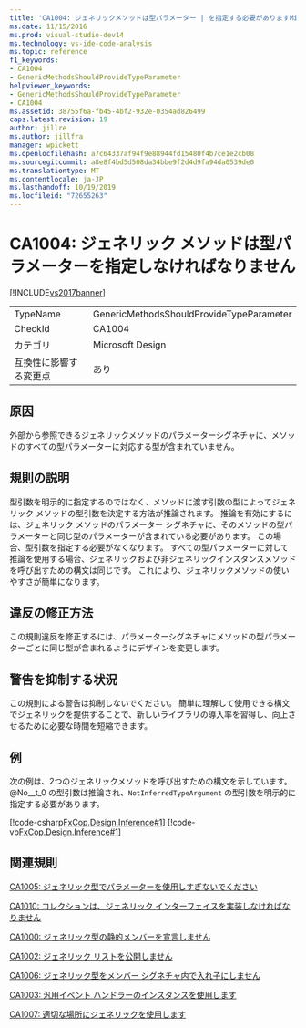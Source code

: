 ```yaml
---
title: 'CA1004: ジェネリックメソッドは型パラメーター | を指定する必要がありますMicrosoft Docs'
ms.date: 11/15/2016
ms.prod: visual-studio-dev14
ms.technology: vs-ide-code-analysis
ms.topic: reference
f1_keywords:
- CA1004
- GenericMethodsShouldProvideTypeParameter
helpviewer_keywords:
- GenericMethodsShouldProvideTypeParameter
- CA1004
ms.assetid: 38755f6a-fb45-4bf2-932e-0354ad826499
caps.latest.revision: 19
author: jillre
ms.author: jillfra
manager: wpickett
ms.openlocfilehash: a7c64337af94f9e88944fd15480f4b7ce1e2cb08
ms.sourcegitcommit: a8e8f4bd5d508da34bbe9f2d4d9fa94da0539de0
ms.translationtype: MT
ms.contentlocale: ja-JP
ms.lasthandoff: 10/19/2019
ms.locfileid: "72655263"
---
```

# <a name="ca1004-generic-methods-should-provide-type-parameter"></a>CA1004: ジェネリック メソッドは型パラメーターを指定しなければなりません
[!INCLUDE[vs2017banner](../includes/vs2017banner.md)]

|||
|-|-|
|TypeName|GenericMethodsShouldProvideTypeParameter|
|CheckId|CA1004|
|カテゴリ|Microsoft Design|
|互換性に影響する変更点|あり|

## <a name="cause"></a>原因
 外部から参照できるジェネリックメソッドのパラメーターシグネチャに、メソッドのすべての型パラメーターに対応する型が含まれていません。

## <a name="rule-description"></a>規則の説明
 型引数を明示的に指定するのではなく、メソッドに渡す引数の型によってジェネリック メソッドの型引数を決定する方法が推論されます。 推論を有効にするには、ジェネリック メソッドのパラメーター シグネチャに、そのメソッドの型パラメーターと同じ型のパラメーターが含まれている必要があります。 この場合、型引数を指定する必要がなくなります。 すべての型パラメーターに対して推論を使用する場合、ジェネリックおよび非ジェネリックインスタンスメソッドを呼び出すための構文は同じです。 これにより、ジェネリックメソッドの使いやすさが簡単になります。

## <a name="how-to-fix-violations"></a>違反の修正方法
 この規則違反を修正するには、パラメーターシグネチャにメソッドの型パラメーターごとに同じ型が含まれるようにデザインを変更します。

## <a name="when-to-suppress-warnings"></a>警告を抑制する状況
 この規則による警告は抑制しないでください。 簡単に理解して使用できる構文でジェネリックを提供することで、新しいライブラリの導入率を習得し、向上させるために必要な時間を短縮できます。

## <a name="example"></a>例
 次の例は、2つのジェネリックメソッドを呼び出すための構文を示しています。 @No__t_0 の型引数は推論され、`NotInferredTypeArgument` の型引数を明示的に指定する必要があります。

 [!code-csharp[FxCop.Design.Inference#1](../snippets/csharp/VS_Snippets_CodeAnalysis/FxCop.Design.Inference/cs/FxCop.Design.Inference.cs#1)]
 [!code-vb[FxCop.Design.Inference#1](../snippets/visualbasic/VS_Snippets_CodeAnalysis/FxCop.Design.Inference/vb/FxCop.Design.Inference.vb#1)]

## <a name="related-rules"></a>関連規則
 [CA1005: ジェネリック型でパラメーターを使用しすぎないでください](../code-quality/ca1005-avoid-excessive-parameters-on-generic-types.md)

 [CA1010: コレクションは、ジェネリック インターフェイスを実装しなければなりません](../code-quality/ca1010-collections-should-implement-generic-interface.md)

 [CA1000: ジェネリック型の静的メンバーを宣言しません](../code-quality/ca1000-do-not-declare-static-members-on-generic-types.md)

 [CA1002: ジェネリック リストを公開しません](../code-quality/ca1002-do-not-expose-generic-lists.md)

 [CA1006: ジェネリック型をメンバー シグネチャ内で入れ子にしません](../code-quality/ca1006-do-not-nest-generic-types-in-member-signatures.md)

 [CA1003: 汎用イベント ハンドラーのインスタンスを使用します](../code-quality/ca1003-use-generic-event-handler-instances.md)

 [CA1007: 適切な場所にジェネリックを使用します](../code-quality/ca1007-use-generics-where-appropriate.md)